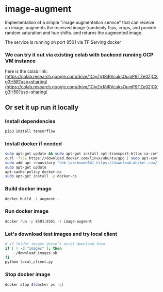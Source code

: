 # image-augment

Implementation of a simple "image augmentation service" that can receive an image,
augments the received image (randomly flips, crops, and provide random saturation and hue shifts.
and returns the augmented image.


The service is running on port 8501 via TF Serving docker
### We can try it out via existing colab with backend running GCP VM instance
here is the colab link:
[https://colab.research.google.com/drive/1CiyZg18iRVcuksOumP9TZe0ZjCXg3H58?usp=sharing](https://colab.research.google.com/drive/1CiyZg18iRVcuksOumP9TZe0ZjCXg3H58?usp=sharing)

## Or set it up run it locally

### Install dependencies

```bash
pip3 install tensorflow
```
### Install docker if needed

```bash
sudo apt-get update && sudo apt-get install apt-transport-https ca-certificates curl software-properties-common
curl -fsSL https://download.docker.com/linux/ubuntu/gpg | sudo apt-key add -
sudo add-apt-repository "deb [arch=amd64] https://download.docker.com/linux/ubuntu $(lsb_release -cs) stable"
sudo apt-get update
apt-cache policy docker-ce
sudo apt-get install -y docker-ce
```

### Build docker image

```bash
docker build -t augment .
```

### Run docker image

```bash
docker run -p 8501:8501 -t image-augment
```

### Let's download test images and try local client

```bash
# if folder images doesn't exist download them
if [ ! -d "images" ]; then
    ./download_images.sh
fi
python local_client.py
```


### Stop docker image

```bash
docker stop $(docker ps -q)
```
